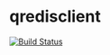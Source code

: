 # qredisclient

[![Build Status](https://travis-ci.org/uglide/qredisclient.svg)](https://travis-ci.org/uglide/qredisclient)
